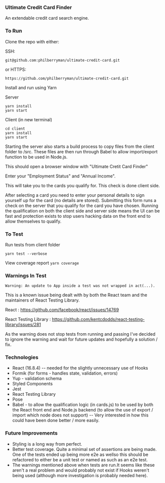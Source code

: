 ### Ultimate Credit Card Finder

An extendable credit card search engine.

### To Run

Clone the repo with either:

SSH:

```
git@github.com:philberryman/ultimate-credit-card.git
```

or HTTPS:

```
https://github.com/philberryman/ultimate-credit-card.git
```

Install and run using Yarn

Server

```
yarn install
yarn start
```

Client (in new terminal)

```
cd client
yarn install
yarn start
```

Starting the server also starts a build process to copy files from the client folder to /src. These files are then run through Babel to allow import/export function to be used in Node.js.

This should open a browser window with "Ultimate Cretit Card Finder"

Enter your "Employment Status" and "Annual Income".

This will take you to the cards you qualify for. This check is done client side.

After selecting a card you need to enter your personal details to sign yourself up for the card (no details are stored). Submitting this form runs a check on the server that you qualify for the card you have chosen. Running the qualification on both the client side and server side means the UI can be fast and protection exists to stop users hacking data on the front end to allow themselves to qualify.

### To Test

Run tests from client folder

`yarn test --verbose`

View coverage report
`yarn coverage`

### Warnings In Test

`Warning: An update to App inside a test was not wrapped in act(...).`

This is a known issue being dealt with by both the React team and the maintainers of React Testing Library.

React : https://github.com/facebook/react/issues/14769

React Testing Library : https://github.com/kentcdodds/react-testing-library/issues/281

As the warning does not stop tests from running and passing I've decided to ignore the warning and wait for future updates and hopefully a solution / fix.

### Technologies

- React (16.8.4) -- needed for the slightly unnecessary use of Hooks
- Formik (for forms - handles state, validation, errors)
- Yup - validation schema
- Styled Components
- Jest
- React Testing Library
- Pose
- Babel - to allow the qualification logic (in cards.js) to be used by both the React front end and Node.js backend (to allow the use of export / import which node does not support) -- Very interested in how this could have been done better / more easily.

### Future Improvements

- Styling is a long way from perfect.
- Better test coverage. Quite a minimal set of assertions are being made. One of the tests ended up being more e2e as wellso this should be refactored to either be a unit test or named as such as an e2e test.
- The warnings mentioned above when tests are run.It seems like these aren't a real problem and would probably not exist if Hooks weren't being used (although more investigation is probably needed here).
